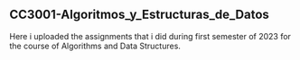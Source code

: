 ## CC3001-Algoritmos_y_Estructuras_de_Datos

Here i uploaded the assignments that i did during first semester of 2023 for the course of Algorithms and Data Structures.
